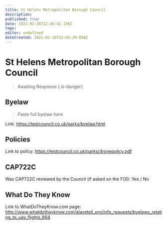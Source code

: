 ```yaml
---
title: St Helens Metropolitan Borough Council
description: 
published: true
date: 2021-02-16T12:45:42.156Z
tags: 
editor: undefined
dateCreated: 2021-02-16T12:45:39.050Z
---
```


# St Helens Metropolitan Borough Council
>  Awaiting Response
> {.is-danger}

## Byelaw
> Paste full byelaw here

Link:
https://testcouncil.co.uk/parks/byelaw.html

## Policies
Link to policy:
https://testcouncil.co.uk/parks/dronepolicy.pdf

## CAP722C

Was CAP722C reviewed by the Council (if asked on the FOI): Yes / No

## What Do They Know

Link to WhatDoTheyKnow.com page:
http://www.whatdotheyknow.com/alaveteli_pro/info_requests/byelaws_relating_to_uav_flights_664

